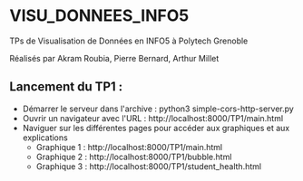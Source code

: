 # VISU_DONNEES_INFO5
TPs de Visualisation de Données en INFO5 à Polytech Grenoble

Réalisés par Akram Roubia, Pierre Bernard, Arthur Millet

## Lancement du TP1 :
 * Démarrer le serveur dans l'archive : python3 simple-cors-http-server.py
 * Ouvrir un navigateur avec l'URL : http://localhost:8000/TP1/main.html
 * Naviguer sur les différentes pages pour accéder aux graphiques et aux explications
   * Graphique 1 : http://localhost:8000/TP1/main.html
   * Graphique 2 : http://localhost:8000/TP1/bubble.html
   * Graphique 3 : http://localhost:8000/TP1/student_health.html
